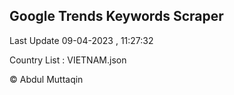

## Google Trends Keywords Scraper 
 
Last Update 09-04-2023 , 11:27:32

Country List :
VIETNAM.json



© Abdul Muttaqin 
